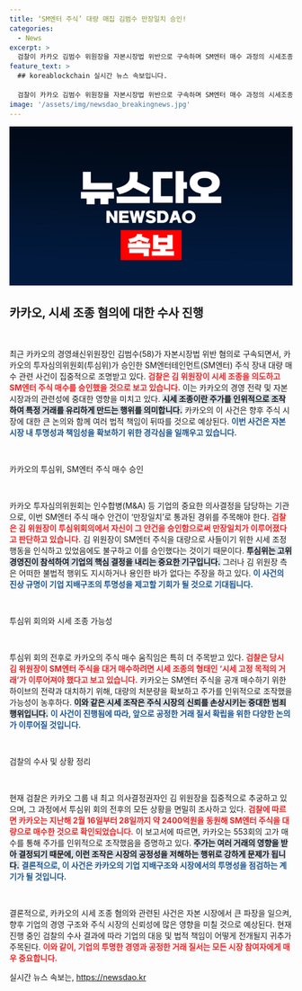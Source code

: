 ```yaml
---
title: ‘SM엔터 주식’ 대량 매집 김범수 만장일치 승인!
categories:
  - News
excerpt: >
  검찰이 카카오 김범수 위원장을 자본시장법 위반으로 구속하며 SM엔터 매수 과정의 시세조종 혐의를 수사 중이다. 투심위의 만장일치 의결과 고가 매수 포착이 핵심 증거로 떠오르며, 카카오의 숨겨진 거래 의혹이 불거지고 있다. 클릭하여 더 알아보세요!
feature_text: >
  ## koreablockchain 실시간 뉴스 속보입니다.

  검찰이 카카오 김범수 위원장을 자본시장법 위반으로 구속하며 SM엔터 매수 과정의 시세조종 혐의를 수사 중이다. 투심위의 만장일치 의결과 고가 매수 포착이 핵심 증거로 떠오르며, 카카오의 숨겨진 거래 의혹이 불거지고 있다. 클릭하여 더 알아보세요!
image: '/assets/img/newsdao_breakingnews.jpg'
---
```


<p><img src="/assets/img/newsdao_breakingnews.jpg" alt="koreablockchain 속보" /></p>

<h2 data-ke-size="size26">카카오, 시세 조종 혐의에 대한 수사 진행</h2>

<p data-ke-size="size16">&nbsp;</p>

<p>최근 카카오의 경영쇄신위원장인 김범수(58)가 자본시장법 위반 혐의로 구속되면서, 카카오의 투자심의위원회(투심위)가 승인한 SM엔터테인먼트(SM엔터) 주식 장내 대량 매수 관련 사건이 집중적으로 조명받고 있다. <b><span style="color: #ee2323;">검찰은 김 위원장이 시세 조종을 의도하고 SM엔터 주식 매수를 승인했을 것으로 보고 있습니다.</span></b> 이는 카카오의 경영 전략 및 자본시장과의 관련성에 중대한 영향을 미치고 있다. <b><span style="background-color: #21538527;">시세 조종이란 주가를 인위적으로 조작하여 특정 거래를 유리하게 만드는 행위를 의미합니다.</span></b> 카카오의 이 사건은 향후 주식 시장에 대한 큰 논의와 함께 여러 법적 책임이 뒤따를 것으로 예상된다. <b><span style="color: #1a5490;">이번 사건은 자본시장 내 투명성과 책임성을 확보하기 위한 경각심을 일깨우고 있습니다.</span></b></p>

<p data-ke-size="size16">&nbsp;</p>

<p>카카오의 투심위, SM엔터 주식 매수 승인</p>

<p data-ke-size="size16">&nbsp;</p>

<p>카카오 투자심의위원회는 인수합병(M&amp;A) 등 기업의 중요한 의사결정을 담당하는 기관으로, 이번 SM엔터 주식 매수 안건이 ‘만장일치’로 통과된 경위를 주목해야 한다. <b><span style="color: #ee2323;">검찰은 김 위원장이 투심위회의에서 자신이 그 안건을 승인함으로써 만장일치가 이루어졌다고 판단하고 있습니다.</span></b> 김 위원장이 SM엔터 주식을 대량으로 사들이기 위한 시세 조정 행동을 인식하고 있었음에도 불구하고 이를 승인했다는 것이기 때문이다. <b><span style="background-color: #21538527;">투심위는 고위 경영진이 참석하여 기업의 핵심 결정을 내리는 중요한 기구입니다.</span></b> 그러나 김 위원장 측은 어떠한 불법적 행위도 지시하거나 용인한 바가 없다는 주장을 하고 있다. <b><span style="color: #1a5490;">이 사건의 진상 규명이 기업 지배구조의 투명성을 제고할 기회가 될 것으로 기대됩니다.</span></b></p>

<p data-ke-size="size16">&nbsp;</p>

<p>투심위 회의와 시세 조종 가능성</p>

<p data-ke-size="size16">&nbsp;</p>

<p>투심위 회의 전후로 카카오의 주식 매수 움직임은 특히 더 주목받고 있다. <b><span style="color: #ee2323;">검찰은 당시 김 위원장이 SM엔터 주식을 대거 매수하려면 시세 조종의 형태인 ‘시세 고정 목적의 거래’가 이루어져야 했다고 보고 있습니다.</span></b> 카카오는 SM엔터 주식을 공개 매수하기 위한 하이브의 전략과 대치하기 위해, 대량의 처분량을 확보하고 주가를 인위적으로 조작했을 가능성이 농후하다. <b><span style="background-color: #21538527;">이와 같은 시세 조작은 주식 시장의 신뢰를 손상시키는 중대한 범죄행위입니다.</span></b> <b><span style="color: #1a5490;">이 사건이 진행됨에 따라, 앞으로 공정한 거래 질서 확립을 위한 다양한 논의가 이루어질 것입니다.</span></b></p>

<p data-ke-size="size16">&nbsp;</p>

<p>검찰의 수사 및 상황 정리</p>

<p data-ke-size="size16">&nbsp;</p>

<p>현재 검찰은 카카오 그룹 내 최고 의사결정권자인 김 위원장을 집중적으로 추궁하고 있으며, 그 과정에서 투심위 회의 전후의 모든 상황을 면밀히 조사하고 있다. <b><span style="color: #ee2323;">검찰에 따르면 카카오는 지난해 2월 16일부터 28일까지 약 2400억원을 동원해 SM엔터 주식을 대량으로 매수한 것으로 확인되었습니다.</span></b> 이 보고서에 따르면, 카카오는 553회의 고가 매수를 통해 주가를 인위적으로 조작했음을 증명하고 있다. <b><span style="background-color: #21538527;">주가는 여러 거래의 영향을 받아 결정되기 때문에, 이런 조작은 시장의 공정성을 저해하는 행위로 강하게 문제가 됩니다.</span></b> <b><span style="color: #1a5490;">결론적으로, 이 사건은 카카오의 기업 지배구조와 시장에서의 투명성을 점검하는 계기가 될 것입니다.</span></b></p>

<p data-ke-size="size16">&nbsp;</p>

<p>결론적으로, 카카오의 시세 조종 혐의와 관련된 사건은 자본 시장에서 큰 파장을 일으켜, 향후 기업의 경영 구조와 주식 시장의 신뢰성에 많은 영향을 미칠 것으로 예상된다. 현재 진행 중인 검찰의 수사 결과에 따라 기업의 대응 및 법적 책임이 어떻게 전개될지 귀추가 주목된다. <b><span style="color: #ee2323;">이와 같이, 기업의 투명한 경영과 공정한 거래 질서는 모든 시장 참여자에게 매우 중요합니다.</span></b></p>
실시간 뉴스 속보는, <a href="https://newsdao.kr" rel="dofollow">https://newsdao.kr</a>


